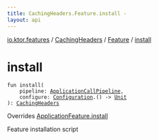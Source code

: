 ```yaml
---
title: CachingHeaders.Feature.install - 
layout: api
---
```


<div class='api-docs-breadcrumbs'><a href="../../index.html">io.ktor.features</a> / <a href="../index.html">CachingHeaders</a> / <a href="index.html">Feature</a> / <a href="./install.html">install</a></div>

# install

<div class="signature"><code><span class="keyword">fun </span><span class="identifier">install</span><span class="symbol">(</span><br/>&nbsp;&nbsp;&nbsp;&nbsp;<span class="parameterName" id="io.ktor.features.CachingHeaders.Feature$install(io.ktor.application.ApplicationCallPipeline, kotlin.Function1((io.ktor.features.CachingHeaders.Configuration, kotlin.Unit)))/pipeline">pipeline</span><span class="symbol">:</span>&nbsp;<a href="../../../io.ktor.application/-application-call-pipeline/index.html"><span class="identifier">ApplicationCallPipeline</span></a><span class="symbol">, </span><br/>&nbsp;&nbsp;&nbsp;&nbsp;<span class="parameterName" id="io.ktor.features.CachingHeaders.Feature$install(io.ktor.application.ApplicationCallPipeline, kotlin.Function1((io.ktor.features.CachingHeaders.Configuration, kotlin.Unit)))/configure">configure</span><span class="symbol">:</span>&nbsp;<a href="../-configuration/index.html"><span class="identifier">Configuration</span></a><span class="symbol">.</span><span class="symbol">(</span><span class="symbol">)</span>&nbsp;<span class="symbol">-&gt;</span>&nbsp;<a href="https://kotlinlang.org/api/latest/jvm/stdlib/kotlin/-unit/index.html"><span class="identifier">Unit</span></a><br/><span class="symbol">)</span><span class="symbol">: </span><a href="../index.html"><span class="identifier">CachingHeaders</span></a></code></div>

Overrides <a href="../../../io.ktor.application/-application-feature/install.html">ApplicationFeature.install</a>

Feature installation script

